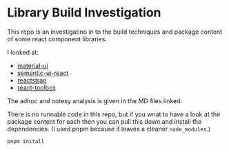 # Library Build Investigation

This repo is an investigatino in to the build techniques and package content of some react component libraries.

I looked at:

- [material-ui](./material-ui.md)
- [semantic-ui-react](./semantic-ui-react,md)
- [reactstrap](./reactstrap.md)
- [react-toolbox](./react-toolbox.md)

The adhoc and notesy analysis is given in the MD files linked.

There is no runnable code in this repo, but if you wnat to have a look at the package content for each then you can pull this down and install the dependencies. (I used pnpm because it leaves a cleaner `node_modules`.)

```sh
pnpm install
```